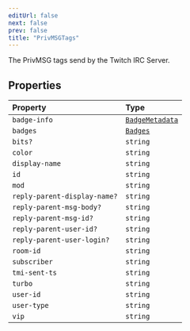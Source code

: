 ```yaml
---
editUrl: false
next: false
prev: false
title: "PrivMSGTags"
---
```


The PrivMSG tags send by the Twitch IRC Server.

## Properties

| Property | Type |
| :------ | :------ |
| `badge-info` | [`BadgeMetadata`](BadgeMetadata.md) |
| `badges` | [`Badges`](Badges.md) |
| `bits?` | `string` |
| `color` | `string` |
| `display-name` | `string` |
| `id` | `string` |
| `mod` | `string` |
| `reply-parent-display-name?` | `string` |
| `reply-parent-msg-body?` | `string` |
| `reply-parent-msg-id?` | `string` |
| `reply-parent-user-id?` | `string` |
| `reply-parent-user-login?` | `string` |
| `room-id` | `string` |
| `subscriber` | `string` |
| `tmi-sent-ts` | `string` |
| `turbo` | `string` |
| `user-id` | `string` |
| `user-type` | `string` |
| `vip` | `string` |
